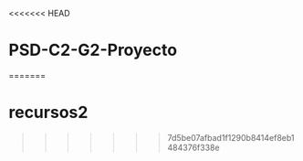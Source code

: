 <<<<<<< HEAD
# PSD-C2-G2-Proyecto
=======
# recursos2
>>>>>>> 7d5be07afbad1f1290b8414ef8eb1484376f338e
